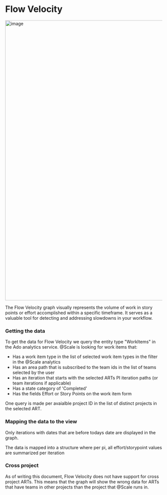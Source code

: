 # Flow Velocity
<img width="900" alt="image" src="https://github.com/solidify/scale/assets/83336871/0d4ac4d3-a539-4deb-a9ce-e1691ba6faed">

The Flow Velocity graph visually represents the volume of work in story points or effort accomplished within a specific timeframe. It serves as a valuable tool for detecting and addressing slowdowns in your workflow.


### Getting the data 

To get the data for Flow Velocity we query the entity type "WorkItems" in the Ado analytics service. @Scale is looking for work items that: 

- Has a work item type in the list of selected work item types in the filter in the @Scale analytics   
- Has an area path that is subscribed to the team ids in the list of teams selected by the user   
- Has an iteration that starts with the selected ARTs PI iteration paths (or team iterations if applicable) 
- Has a state category of 'Completed'
- Has the fields Effort or Story Points on the work item form

One query is made per avaialble project ID in the list of distinct projects in the selected ART. 

### Mapping the data to the view

Only iterations with dates that are before todays date are displayed in the graph. 

The data is mapped into a structure where per pi, all effort/storypoint values are summarized per iteration  

### Cross project

As of writing this document, Flow Velocity does not have support for cross project ARTs. This means that the graph will show the wrong data for ARTs that have teams in other projects than the project that @Scale runs in. 


